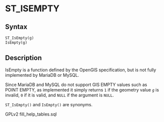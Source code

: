 # ST\_ISEMPTY

## Syntax

```sql
ST_IsEmpty(g)
IsEmpty(g)
```

## Description

IsEmpty is a function defined by the OpenGIS specification, but is not fully implemented by MariaDB or MySQL.

Since MariaDB and MySQL do not support GIS EMPTY values such as POINT EMPTY, as implemented it simply returns `1` if the geometry value _`g`_ is invalid, `0` if it is valid, and `NULL` if the argument is `NULL`.

`ST_IsEmpty()` and `IsEmpty()` are synonyms.

GPLv2 fill\_help\_tables.sql
